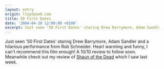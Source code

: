 ```yaml
---
layout: entry
origin: lloydyweb.com
title: 50 First Dates
date: '2004-04-20 12:00:00 +0100'
excerpt: Just seen '50 First Dates' staring Drew Barrymore, Adam Sandler and a hilarious performance from Rob Schneider.
---
```

Just seen '50 First Dates' staring Drew Barrymore, Adam Sandler and a hilarious performance from Rob Schneider. Heart warming and funny, I can't recommend this film enough! A 10/10 review to follow soon. Meanwhile check out my review of [Shaun of the Dead][1] which I saw last week.

[1]: /2004/04/shaun_of_the_dead/